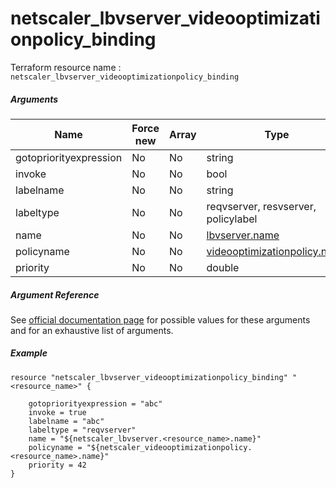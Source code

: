 # netscaler_lbvserver_videooptimizationpolicy_binding

Terraform resource name : ```netscaler_lbvserver_videooptimizationpolicy_binding```

##### Arguments

| Name | Force new | Array | Type |
|----|----|----|----|
|gotopriorityexpression|No|No|string|
|invoke|No|No|bool|
|labelname|No|No|string|
|labeltype|No|No|reqvserver, resvserver, policylabel|
|name|No|No|[lbvserver.name](/doc/resources/lbvserver.md)|
|policyname|No|No|[videooptimizationpolicy.name](/doc/resources/videooptimizationpolicy.md)|
|priority|No|No|double|


##### Argument Reference

See [official documentation page](https://developer-docs.citrix.com/projects/netscaler-nitro-api/en/11.0/configuration/load-balancing/lbvserver_videooptimizationpolicy_binding/lbvserver_videooptimizationpolicy_binding/) for possible values for these arguments and for an exhaustive list of arguments.

##### Example

```
resource "netscaler_lbvserver_videooptimizationpolicy_binding" "<resource_name>" {

    gotopriorityexpression = "abc"
    invoke = true
    labelname = "abc"
    labeltype = "reqvserver"
    name = "${netscaler_lbvserver.<resource_name>.name}"
    policyname = "${netscaler_videooptimizationpolicy.<resource_name>.name}"
    priority = 42
}
```

